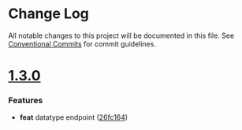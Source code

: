 # Change Log

All notable changes to this project will be documented in this file.
See [Conventional Commits](https://conventionalcommits.org) for commit guidelines.



# [1.3.0](/compare/v1.2.1...v1.3.0)

### Features

* **feat** datatype endpoint ([26fc164](/commit/26fc164d54c7b4708cb31f750edc76d3341c0324))
